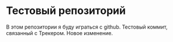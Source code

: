 # Тестовый репозиторий

В этом репозитории я буду играться с github.
Тестовый коммит, связанный с Трекером.
Новое изменение.
